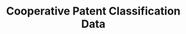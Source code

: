 ---
layout: default
bigquery: https://console.cloud.google.com/bigquery?p=patents-public-data&d=cpc&page=dataset
citation: '“Cooperative Patent Classification” by the EPO and USPTO, for public use. '
contributors: EPO, USPTO
cost: None
description: Cooperative Patent Classification Data contains the scheme and definitions
  of the Cooperative Patent Classification system for classifying patent documents.
  The CPC is the result of a partnership between the EPO and the USPTO in their joint
  effort to develop a common, internationally compatible classification system for
  technical documents, in particular patent publications, which will be used by both
  offices in the patent granting process
documentation: https://www.cooperativepatentclassification.org/cpcSchemeAndDefinitions
last_edit: Mon, 04 Apr 2022 19:07:06 GMT
location: https://www.cooperativepatentclassification.org/index
maintained_by: USPTO, EPO
schema_fields: '[''glossary'', ''childGroups'', ''limiting_references'', ''level'',
  ''informative_references'', ''ipcConcordant'', ''not_allocatable'', ''residualReferences'',
  ''breakdownCode'', ''titlePart'', ''limitingReferences'', ''notAllocatable'', ''child_groups'',
  ''children'', ''parents'', ''status'', ''date_revised'', ''applicationReferences'',
  ''sizeCache'', ''informativeReferences'', ''residual_references'', ''dateRevised'',
  ''breakdown_code'', ''title_part'', ''symbol'', ''title_full'', ''definition'',
  ''synonyms'', ''titleFull'', ''application_references'', ''ipc_concordant'', ''additional_only'']'
shortname: cooperative_patent_classification
tags:
- patents
- science
title: Cooperative Patent Classification Data
uuid: 984374a7-16e9-4b35-9445-458daceb01bf
---